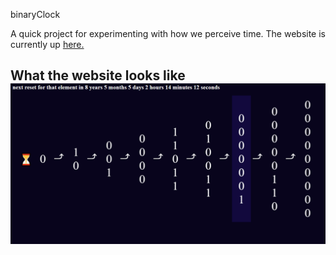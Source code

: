 binaryClock

A quick project for experimenting with how we perceive time.
The website is currently up [here.](https://studentweb.uvic.ca/~bwunderlich/binaryClock/)

## What the website looks like ![ui example](https://github.com/Ben-Wunderlich/binaryClock/blob/master/Screenshot%20(766).png)
